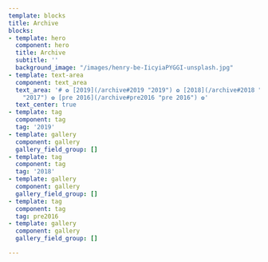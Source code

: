 ```yaml
---
template: blocks
title: Archive
blocks:
- template: hero
  component: hero
  title: Archive
  subtitle: ''
  background_image: "/images/henry-be-IicyiaPYGGI-unsplash.jpg"
- template: text-area
  component: text_area
  text_area: '# ✿ [2019](/archive#2019 "2019") ✿ [2018](/archive#2018 "2018") ✿ [2017](/archive#2017
    "2017") ✿ [pre 2016](/archive#pre2016 "pre 2016") ✿'
  text_center: true
- template: tag
  component: tag
  tag: '2019'
- template: gallery
  component: gallery
  gallery_field_group: []
- template: tag
  component: tag
  tag: '2018'
- template: gallery
  component: gallery
  gallery_field_group: []
- template: tag
  component: tag
  tag: pre2016
- template: gallery
  component: gallery
  gallery_field_group: []

---
```

